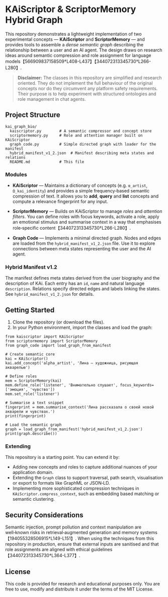 KAiScriptor & ScriptorMemory Hybrid Graph
=========================================

This repository demonstrates a lightweight implementation of two
experimental concepts — **KAiScriptor** and **ScriptorMemory** — and
provides tools to assemble a *dense semantic graph* describing the
relationship between a user and an AI agent.  The design draws on
research ideas around semantic compression and role assignment for
language models【566909837158509†L408-L437】【344072313345730†L266-L280】.

> **Disclaimer:**  The classes in this repository are simplified and
> research oriented.  They do not implement the full behaviour of the
> original concepts nor do they circumvent any platform safety
> requirements.  Their purpose is to help experiment with structured
> ontologies and role management in chat agents.

Project Structure
-----------------

```
kai_graph_bio/
  kaiscriptor.py        # A semantic compressor and concept store
  scriptormemory.py     # Role and attention manager built on KAiScriptor
  graph_code.py         # Simple directed graph with loader for the manifest
  hybrid_manifest_v1_2.json  # Manifest describing meta states and relations
  README.md             # This file
```

### Modules

* **KAiScriptor** — Maintains a dictionary of concepts (e.g. `α_artist`,
  `Ω_kai_identity`) and provides a simple frequency‑based semantic
  compression of text.  It allows you to **add**, **query** and **list**
  concepts and compute a relevance fingerprint for any input.

* **ScriptorMemory** — Builds on KAiScriptor to manage *roles* and
  *attention filters*.  You can define roles with focus keywords,
  activate a role, apply an emotional stimulus and summarise context in
  a way that emphasises role‑specific content【344072313345730†L266-L280】.

* **Graph Code** — Implements a minimal directed graph.  Nodes and edges
  are loaded from the `hybrid_manifest_v1_2.json` file.  Use it to
  explore connections between meta states representing the user and the
  AI agent.

### Hybrid Manifest v1.2

The manifest defines meta states derived from the user biography and the
description of KAi.  Each entry has an `id`, `name` and natural language
`description`.  Relations specify directed edges and labels linking the
states.  See `hybrid_manifest_v1_2.json` for details.

Getting Started
---------------

1. Clone the repository (or download the files).
2. In your Python environment, import the classes and load the graph:

```
from kaiscriptor import KAiScriptor
from scriptormemory import ScriptorMemory
from graph_code import load_graph_from_manifest

# Create semantic core
kai = KAiScriptor()
kai.add_concept('alpha_artist', 'Лина — художница, рисующая акварелью')

# Define roles
mem = ScriptorMemory(kai)
mem.define_role('listener', 'Внимательно слушает', focus_keywords=['эмоция', 'чувство'])
mem.set_role('listener')

# Summarise a text snippet
fingerprint = mem.summarise_context('Лина рассказала о своей новой акварели и чувствах.')
print(fingerprint)

# Load the semantic graph
graph = load_graph_from_manifest('hybrid_manifest_v1_2.json')
print(graph.describe())
```

### Extending

This repository is a starting point.  You can extend it by:

* Adding new concepts and roles to capture additional nuances of your
  application domain.
* Extending the `Graph` class to support traversal, path search,
  visualisation or export to formats like GraphML or JSON‑LD.
* Implementing more sophisticated compression techniques in
  `KAiScriptor.compress_context`, such as embedding based matching or
  semantic clustering.

Security Considerations
-----------------------

Semantic injection, prompt pollution and context manipulation are
well‑known risks in retrieval‑augmented generation and memory systems【194055328506915†L149-L151】.  When using the techniques from this
repository in production, ensure that external inputs are sanitised and
that role assignments are aligned with ethical guidelines【344072313345730†L364-L377】.

License
-------

This code is provided for research and educational purposes only.  You
are free to use, modify and distribute it under the terms of the MIT
License.

